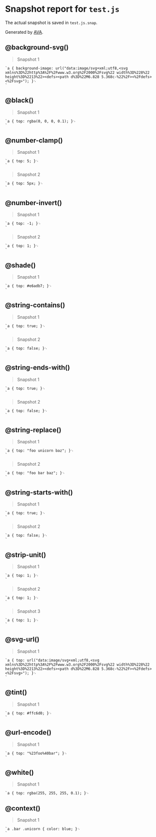 # Snapshot report for `test.js`

The actual snapshot is saved in `test.js.snap`.

Generated by [AVA](https://ava.li).

## @background-svg()

> Snapshot 1

    `a { background-image: url("data:image/svg+xml;utf8,<svg xmlns%3D%22http%3A%2F%2Fwww.w3.org%2F2000%2Fsvg%22 width%3D%228%22 height%3D%2213%22><defs><path d%3D%22M6.828 5.368c-%22%2F><%2Fdefs><%2Fsvg>"); }␊
    `

## @black()

> Snapshot 1

    `a { top: rgba(0, 0, 0, 0.1); }␊
    `

## @number-clamp()

> Snapshot 1

    `a { top: 5; }␊
    `

> Snapshot 2

    `a { top: 5px; }␊
    `

## @number-invert()

> Snapshot 1

    `a { top: -1; }␊
    `

> Snapshot 2

    `a { top: 1; }␊
    `

## @shade()

> Snapshot 1

    `a { top: #e6adb7; }␊
    `

## @string-contains()

> Snapshot 1

    `a { top: true; }␊
    `

> Snapshot 2

    `a { top: false; }␊
    `

## @string-ends-with()

> Snapshot 1

    `a { top: true; }␊
    `

> Snapshot 2

    `a { top: false; }␊
    `

## @string-replace()

> Snapshot 1

    `a { top: "foo unicorn baz"; }␊
    `

> Snapshot 2

    `a { top: "foo bar baz"; }␊
    `

## @string-starts-with()

> Snapshot 1

    `a { top: true; }␊
    `

> Snapshot 2

    `a { top: false; }␊
    `

## @strip-unit()

> Snapshot 1

    `a { top: 1; }␊
    `

> Snapshot 2

    `a { top: 1; }␊
    `

> Snapshot 3

    `a { top: 1; }␊
    `

## @svg-url()

> Snapshot 1

    `a { top: url("data:image/svg+xml;utf8,<svg xmlns%3D%22http%3A%2F%2Fwww.w3.org%2F2000%2Fsvg%22 width%3D%228%22 height%3D%2213%22><defs><path d%3D%22M6.828 5.368c-%22%2F><%2Fdefs><%2Fsvg>"); }␊
    `

## @tint()

> Snapshot 1

    `a { top: #ffc6d0; }␊
    `

## @url-encode()

> Snapshot 1

    `a { top: "%23foo%40bar"; }␊
    `

## @white()

> Snapshot 1

    `a { top: rgba(255, 255, 255, 0.1); }␊
    

## @context()

> Snapshot 1

    `a .bar .unicorn { color: blue; }␊
    `